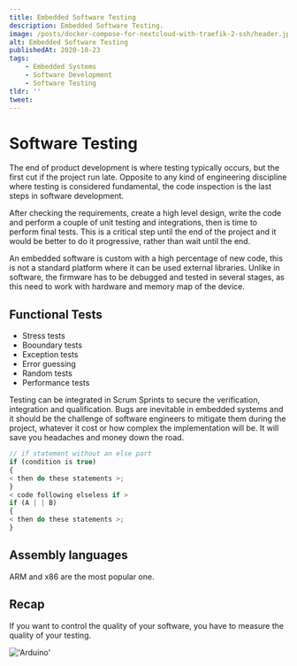 ```yaml
---
title: Embedded Software Testing
description: Embedded Software Testing.
image: /posts/docker-compose-for-nextcloud-with-traefik-2-ssh/header.jpg
alt: Embedded Software Testing
publishedAt: 2020-10-23
tags: 
    - Embedded Systems
    - Software Development
    - Software Testing
tldr: ''
tweet: 
---
```


# Software Testing

The end of product development is where testing typically occurs, but the first cut if the project run late. Opposite to any kind of engineering discipline where testing is considered fundamental, the code inspection is the last steps in software development. 

After checking the requirements, create a high level design, write the code and perform a couple of unit testing and integrations, then is time to perform final tests. This is a critical step until the end of the project and it would be better to do it progressive, rather than wait until the end. 

An embedded software is custom with a high percentage of new code, this is not a standard platform where it can be used external libraries. Unlike in software, the firmware has to be debugged and tested in several stages, as this need to work with hardware and memory map of the device. 


## Functional Tests

* Stress tests
* Booundary tests
* Exception tests
* Error guessing
* Random tests
* Performance tests

Testing can be integrated in Scrum Sprints to secure the verification, integration and qualification.
Bugs are inevitable in embedded systems and it should be the challenge of software engineers to mitigate them during the project, whatever it cost or how complex the implementation will be. It will save you headaches and money down the road.

```javascript
// if statement without an else part
if (condition is true)
{
< then do these statements >;
}
< code following elseless if >
if (A | | B)
{
< then do these statements >;
}
```

## Assembly languages
ARM and x86 are the most popular one.

## Recap

If you want to control the quality of your software, you have to measure the quality of your testing. 

!['Arduino'](https://source.unsplash.com/LKsHwgzyk7c)
